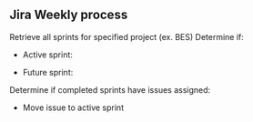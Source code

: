 ## Jira Weekly process

Retrieve all sprints for specified project (ex. BES)
Determine if:
  - Active sprint:
    
  - Future sprint:
  
Determine if completed sprints have issues assigned:
  - Move issue to active sprint
  
